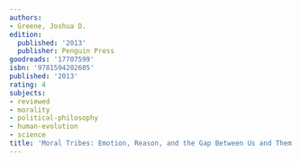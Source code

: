```yaml
---
authors:
- Greene, Joshua D.
edition:
  published: '2013'
  publisher: Penguin Press
goodreads: '17707599'
isbn: '9781594202605'
published: '2013'
rating: 4
subjects:
- reviewed
- morality
- political-philosophy
- human-evolution
- science
title: 'Moral Tribes: Emotion, Reason, and the Gap Between Us and Them'
---
```


